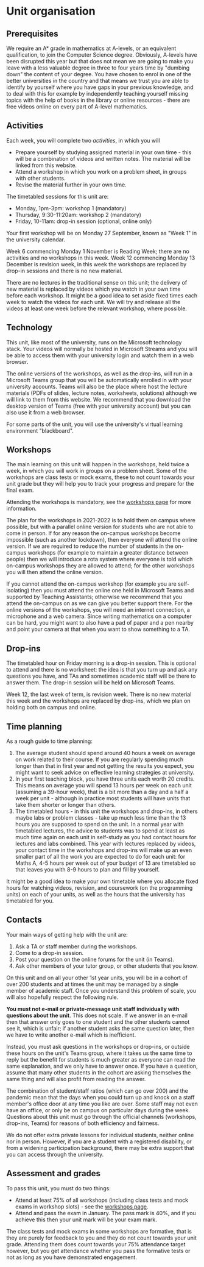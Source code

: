# Unit organisation

## Prerequisites

We require an A* grade in mathematics at A-levels, or an equivalent qualification, to join the Computer Science degree. Obviously, A-levels have been disrupted this year but that does not mean we are going to make you leave with a less valuable degree in three to four years time by "dumbing down" the content of your degree. You have chosen to enrol in one of the better universities in the country and that means we trust you are able to identify by yourself where you have gaps in your previous knowledge, and to deal with this for example by independently teaching yourself missing topics with the help of books in the library or online resources - there are free videos online on every part of A-level mathematics.

## Activities

Each week, you will complete two _activities_, in which you will

  * Prepare yourself by studying assigned material in your own time - this will be a combination of videos and written notes. The material will be linked from this website.
  * Attend a workshop in which you work on a problem sheet, in groups with other students.
  * Revise the material further in your own time.

The timetabled sessions for this unit are:

  * Monday, 1pm-3pm: workshop 1 (mandatory)
  * Thursday, 9:30-11:20am: workshop 2 (mandatory)
  * Friday, 10-11am: drop-in session (optional, online only)

Your first workshop will be on Monday 27 September, known as "Week 1" in the university calendar.

Week 6 commencing Monday 1 November is Reading Week; there are no activities and no workshops in this week. Week 12 commencing Monday 13 December is revision week, in this week the workshops are replaced by drop-in sessions and there is no new material.

There are no lectures in the traditional sense on this unit; the delivery of new material is replaced by videos which you watch in your own time before each workshop. It might be a good idea to set aside fixed times each week to watch the videos for each unit. We will try and release all the videos at least one week before the relevant workshop, where possible.

## Technology

This unit, like most of the university, runs on the Microsoft technology stack. Your videos will normally be hosted in Microsoft Streams and you will be able to access them with your university login and watch them in a web browser.

The online versions of the workshops, as well as the drop-ins, will run in a Microsoft Teams group that you will be automatically enrolled in with your university accounts. Teams will also be the place where host the lecture materials (PDFs of slides, lecture notes, worksheets, solutions) although we will link to them from this website. We recommend that you download the desktop version of Teams (free with your university account) but you can also use it from a web browser.

For some parts of the unit, you will use the university's virtual learning environment "blackboard".

## Workshops

The main learning on this unit will happen in the workshops, held twice a week, in which you will work in groups on a problem sheet. Some of the workshops are class tests or mock exams, these to not count towards your unit grade but they will help you to track your progress and prepare for the final exam.

Attending the workshops is mandatory, see the [workshops page](workshops.html) for more information.

The plan for the workshops in 2021-2022 is to hold them on campus where possible, but with a parallel online version for students who are not able to come in person. If for any reason the on-campus workshops become impossible (such as another lockdown), then everyone will attend the online version. If we are required to reduce the number of students in the on-campus workshops (for example to maintain a greater distance between people) then we will introduce a rota system where everyone is told which on-campus workshops they are allowed to attend; for the other workshops you will then attend the online version.

If you cannot attend the on-campus workshop (for example you are self-isolating) then you must attend the online one held in Microsoft Teams and supported by Teaching Assistants; otherwise we recommend that you attend the on-campus on as we can give you better support there. For the online versions of the workshops, you will need an internet connection, a microphone and a web camera. Since writing mathematics on a computer can be hard, you might want to also have a pad of paper and a pen nearby and point your camera at that when you want to show something to a TA.

## Drop-ins

The timetabled hour on Friday morning is a drop-in session. This is optional to attend and there is no worksheet: the idea is that you turn up and ask any questions you have, and TAs and sometimes academic staff will be there to answer them. The drop-in session will be held on Microsoft Teams.

Week 12, the last week of term, is revision week. There is no new material this week and the workshops are replaced by drop-ins, which we plan on holding both on campus and online.

## Time planning

As a rough guide to time planning:

  1. The average student should spend around 40 hours a week on average on work related to their course. If you are regularly spending much longer than that in first year and not getting the results you expect, you might want to seek advice on effective learning strategies at university. 
  2. In your first teaching block, you have three units each worth 20 credits. This means on average you will spend 13 hours per week on each unit (assuming a 39-hour week), that is a bit more than a day and a half a week per unit - although in practice most students will have units that take them shorter or longer than others.
  3. The timetabled hours - in this unit the workshops and drop-ins, in others maybe labs or problem classes - take up much less time than the 13 hours you are supposed to spend on the unit. In a normal year with timetabled lectures, the advice to students was to spend at least as much time again on each unit in self-study as you had contact hours for lectures and labs combined. This year with lectures replaced by videos, your contact time in the workshops and drop-ins will make up an even smaller part of all the work you are expected to do for each unit: for Maths A, 4-5 hours per week out of your budget of 13 are timetabled so that leaves you with 8-9 hours to plan and fill by yourself.

It might be a good idea to make your own timetable where you allocate fixed hours for watching videos, revision, and coursework (on the programming units) on each of your units, as well as the hours that the university has timetabled for you.

## Contacts

Your main ways of getting help with the unit are:

  1. Ask a TA or staff member during the workshops.
  2. Come to a drop-in session.
  3. Post your question on the online forums for the unit (in Teams).
  4. Ask other members of your tutor group, or other students that you know.

On this unit and on all your other 1st year units, you will be in a cohort of over 200 students and at times the unit may be managed by a single member of academic staff. Once you understand this problem of scale, you will also hopefully respect the following rule.

**You must not e-mail or private-message unit staff individually with questions about the unit**. This does not scale. If we answer in an e-mail then that answer only goes to one student and the other students cannot see it, which is unfair; if another student asks the same question later, then we have to write another e-mail which is inefficient.

Instead, you must ask questions in the workshops or drop-ins, or outside these hours on the unit's Teams group, where it takes us the same time to reply but the benefit for students is much greater as everyone can read the same explanation, and we only have to answer once. If you have a question, assume that many other students in the cohort are asking themselves the same thing and will also profit from reading the answer.

The combination of student/staff ratios (which can go over 200) and the pandemic mean that the days when you could turn up and knock on a staff member's office door at any time you like are over. Some staff may not even have an office, or only be on campus on particular days during the week. Questions about this unit must go through the official channels (workshops, drop-ins, Teams) for reasons of both efficiency and fairness.

We do not offer extra private lessons for individual students, neither online nor in person. However, if you are a student with a registered disability, or from a widening participation background, there may be extra support that you can access through the university.

## Assessment and grades

To pass this unit, you must do two things:

  * Attend at least 75% of all workshops (including class tests and mock exams in workshop slots) - see the [workshops page](workshops.html).
  * Attend and pass the exam in January. The pass mark is 40%, and if you achieve this then your unit mark will be your exam mark.
  
The class tests and mock exams in some workshops are formative, that is they are purely for feedback to you and they do not count towards your unit grade. Attending them does count towards your 75% attendance target however, but you get attendance whether you pass the formative tests or not as long as you have demonstrated engagement.
